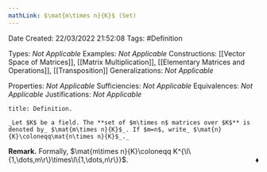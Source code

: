 ```yaml
---
mathLink: $\mat{m\times n}{K}$ (Set)
---
```


<div class="topSpace"></div>

Date Created: 22/03/2022 21:52:08
Tags: #Definition

Types: _Not Applicable_
Examples: _Not Applicable_
Constructions: [[Vector Space of Matrices]], [[Matrix Multiplication]], [[Elementary Matrices and Operations]], [[Transposition]]
Generalizations: _Not Applicable_

Properties: _Not Applicable_
Sufficiencies: _Not Applicable_
Equivalences: _Not Applicable_
Justifications: _Not Applicable_

``` ad-Definition
title: Definition.

_Let $K$ be a field. The **set of $m\times n$ matrices over $K$** is denoted by_ $\mat{m\times n}{K}$_. If $m=n$, write_ $\mat{n}{K}\coloneqq\mat{n\times n}{K}$_._

```

**Remark.** Formally, $\mat{m\times n}{K}\coloneqq K^{\l\{1,\dots,m\r\}\times\l\{1,\dots,n\r\}}$.<span style="float:right;">$\blacklozenge$</span>
